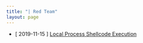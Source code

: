 ```yaml
---
title: "| Red Team"
layout: page
---
```


- [ 2019-11-15 ] <a href="https://teamredblue.github.io/2019/11/15/local-process-shellcode-execution.html"> Local Process Shellcode Execution</a>